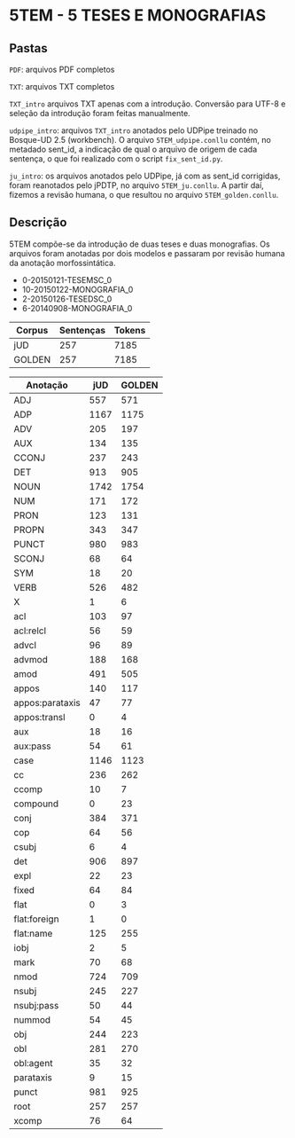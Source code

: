 # 5TEM - 5 TESES E MONOGRAFIAS

## Pastas

`PDF`: arquivos PDF completos

`TXT`: arquivos TXT completos

`TXT_intro` arquivos TXT apenas com a introdução. Conversão para UTF-8 e seleção da introdução foram feitas manualmente.

`udpipe_intro`: arquivos `TXT_intro` anotados pelo UDPipe treinado no Bosque-UD 2.5 (workbench). O arquivo `5TEM_udpipe.conllu` contém, no metadado sent_id, a indicação de qual o arquivo de origem de cada sentença, o que foi realizado com o script `fix_sent_id.py`.

`ju_intro`: os arquivos anotados pelo UDPipe, já com as sent_id corrigidas, foram reanotados pelo jPDTP, no arquivo `5TEM_ju.conllu`. A partir daí, fizemos a revisão humana, o que resultou no arquivo `5TEM_golden.conllu`.

## Descrição

5TEM compõe-se da introdução de duas teses e duas monografias. Os arquivos foram anotadas por dois modelos e passaram por revisão humana da anotação morfossintática.

* 0-20150121-TESEMSC_0
* 10-20150122-MONOGRAFIA_0
* 2-20150126-TESEDSC_0
* 6-20140908-MONOGRAFIA_0

|Corpus|Sentenças|Tokens|
|---|---|---|
|jUD|257|7185|
|GOLDEN|257|7185|

|Anotação|jUD|GOLDEN|
|---|---|---|
|ADJ|557|571|
|ADP|1167|1175|
|ADV|205|197|
|AUX|134|135|
|CCONJ|237|243|
|DET|913|905|
|NOUN|1742|1754|
|NUM|171|172|
|PRON|123|131|
|PROPN|343|347|
|PUNCT|980|983|
|SCONJ|68|64|
|SYM|18|20|
|VERB|526|482|
|X|1|6|
|acl|103|97|
|acl:relcl|56|59|
|advcl|96|89|
|advmod|188|168|
|amod|491|505|
|appos|140|117|
|appos:parataxis|47|77|
|appos:transl|0|4|
|aux|18|16|
|aux:pass|54|61|
|case|1146|1123|
|cc|236|262|
|ccomp|10|7|
|compound|0|23|
|conj|384|371|
|cop|64|56|
|csubj|6|4|
|det|906|897|
|expl|22|23|
|fixed|64|84|
|flat|0|3|
|flat:foreign|1|0|
|flat:name|125|255|
|iobj|2|5|
|mark|70|68|
|nmod|724|709|
|nsubj|245|227|
|nsubj:pass|50|44|
|nummod|54|45|
|obj|244|223|
|obl|281|270|
|obl:agent|35|32|
|parataxis|9|15|
|punct|981|925|
|root|257|257|
|xcomp|76|64|
